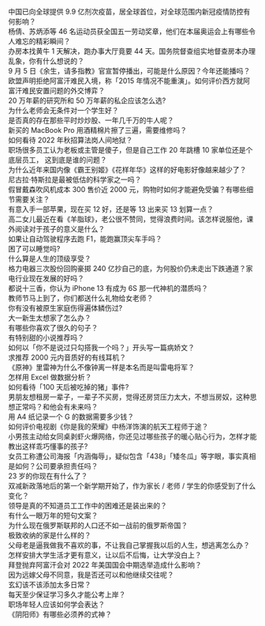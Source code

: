 中国已向全球提供 9.9 亿剂次疫苗，居全球首位，对全球范围内新冠疫情防控有何影响？  
杨倩、苏炳添等 46 名运动员获全国五一劳动奖章，他们在本届奥运会上有哪些令人难忘的精彩瞬间？  
办房本找黄牛 1 天解决，跑办事大厅竟要 44 天。国务院督查组实地督查房本办理乱象，你有什么想说的？  
9 月 5 日《余生，请多指教》官宣暂停播出，可能是什么原因？今年还能播吗？  
欧盟声明拒绝阿富汗难民入境，称「2015 年情况不能重演」。如何评价西方就阿富汗难民安置问题的外交博弈？  
20 万年薪的研究所和 50 万年薪的私企应该怎么选?  
为什么老师会无条件对一个学生好？  
是否真的存在那些平时炒炒股、一年几千万的牛人呢？  
新买的 MacBook Pro 用酒精棉片擦了三遍，需要维修吗？  
如何看待 2022 年秋招算法岗人间地狱？  
职场很多员工认为老板或主管是傻子，但是自己工作 20 年跳槽 10 家单位还是个底层员工， 这到底是谁的问题？  
为什么近年来国内像《霸王别姬》《花样年华》这样的好电影好像越来越少了？  
尼古拉·特斯拉是最被低估的科学家之一吗？  
假冒戴森吹风机成本 300 售价近 2000 元，购物时如何才能避免受骗？有哪些细节需要关注？  
有意入手一部苹果，现在买 12 好，还是等 13 出来买 13 划算一点？  
高二女儿最近在看《羊脂球》，老公很不赞同，觉得浪费时间。该怎样说服他，课外阅读对于孩子的意义是什么？  
如果让自动驾驶程序去跑 F1，能跑赢顶尖车手吗？  
困了可以睡觉吗?  
什么算是人生的顶级享受？  
格力电器三次股份回购豪掷 240 亿抄自己的底，为何股价仍未走出下跌通道？家电行业现在发展的好吗？  
都说十三香，你认为 iPhone 13 有成为 6S 那一代神机的潜质吗？  
教师节马上到了，你们都送什么礼物给女老师？  
你有没有被原生家庭伤得遍体鳞伤过?  
大一新生太想家了怎么办？  
有哪些你喜欢了很久的句子？  
有特别甜的小说推荐吗？  
如何以「你不是说过只勾搭我一个吗？」开头写一篇病娇文？  
求推荐 2000 元内音质好的有线耳机？  
《原神》里雷神为什么不像钟离一样是本名而是叫雷电将军？  
怎样用 Excel 做数据分析？  
如何看待「100 天后被吃掉的猪」事件?  
男朋友想租房一辈子，一辈子不买房，觉得还房贷压力太大，不想当房奴，这种思想正常吗？和他会有未来吗？  
用 A4 纸记录一个 G 的数据需要多少钱？  
如何评价电视剧《你是我的荣耀》中杨洋饰演的航天工程师于途？  
小男孩主动给女同桌剥虾火爆网络，你还见过哪些孩子的暖心贴心行为，怎样才能教出这样乖巧懂事的孩子?  
女员工称遭公司海报「内涵侮辱」，疑似包含「438」「矮冬瓜」等字眼，事实真相是如何？公司要承担责任吗？  
23 岁的你现在有什么了？  
双减新政落地后的第一个新学期开始了，作为家长 / 老师 / 学生的你感受到了什么变化？  
领导是真的不知道员工工作中的困难还是装出来的？  
有什么一眼万年的短句文案？  
为什么现在俄罗斯联邦的人口还不如一战前的俄罗斯帝国？  
极致收纳的家是什么样的？  
父母老是逼我做我不喜欢的事，不让我自己掌握我以后的人生，想逃离怎么办？  
怎样安排大学生活才更有意义，让以后不后悔，让大学没白上？  
拜登抛弃阿富汗会对 2022 年美国国会中期选举造成什么影响？  
因为远嫁父母不同意，我是否还可以和他继续交往呢？  
玄幻该不该添加太多日常？  
每天至少保证学习多久才能公考上岸？  
职场年轻人应该如何学会表达？  
《阴阳师》有哪些必须养的式神？  
